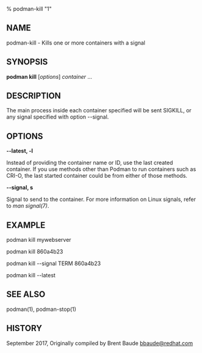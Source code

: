 % podman-kill "1"

## NAME
podman\-kill - Kills one or more containers with a signal

## SYNOPSIS
**podman kill** [*options*] *container* ...

## DESCRIPTION
The main process inside each container specified will be sent SIGKILL, or any signal specified with option --signal.

## OPTIONS
**--latest, -l**

Instead of providing the container name or ID, use the last created container. If you use methods other than Podman
to run containers such as CRI-O, the last started container could be from either of those methods.

**--signal, s**

Signal to send to the container. For more information on Linux signals, refer to *man signal(7)*.


## EXAMPLE

podman kill mywebserver

podman kill 860a4b23

podman kill --signal TERM 860a4b23

podman kill --latest

## SEE ALSO
podman(1), podman-stop(1)

## HISTORY
September 2017, Originally compiled by Brent Baude <bbaude@redhat.com>
